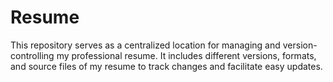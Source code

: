 # Resume
This repository serves as a centralized location for managing and version-controlling my professional resume. It includes different versions, formats, and source files of my resume to track changes and facilitate easy updates.
